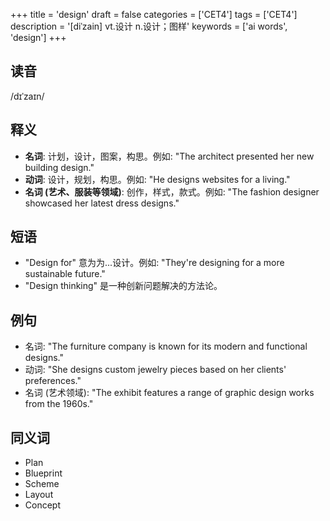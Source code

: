 +++
title = 'design'
draft = false
categories = ['CET4']
tags = ['CET4']
description = '[diˈzain] vt.设计 n.设计；图样'
keywords = ['ai words', 'design']
+++

## 读音
/dɪˈzaɪn/

## 释义
- **名词**: 计划，设计，图案，构思。例如: "The architect presented her new building design."
- **动词**: 设计，规划，构思。例如: "He designs websites for a living."
- **名词 (艺术、服装等领域)**: 创作，样式，款式。例如: "The fashion designer showcased her latest dress designs."

## 短语
- "Design for" 意为为...设计。例如: "They're designing for a more sustainable future."
- "Design thinking" 是一种创新问题解决的方法论。

## 例句
- 名词: "The furniture company is known for its modern and functional designs."
- 动词: "She designs custom jewelry pieces based on her clients' preferences."
- 名词 (艺术领域): "The exhibit features a range of graphic design works from the 1960s."

## 同义词
- Plan
- Blueprint
- Scheme
- Layout
- Concept
